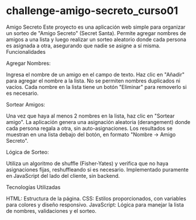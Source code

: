 # challenge-amigo-secreto_curso01

Amigo Secreto
Este proyecto es una aplicación web simple para organizar un sorteo de "Amigo Secreto" (Secret Santa). Permite agregar nombres de amigos a una lista y luego realizar un sorteo aleatorio donde cada persona es asignada a otra, asegurando que nadie se asigne a sí misma.
Funcionalidades

Agregar Nombres:

Ingresa el nombre de un amigo en el campo de texto.
Haz clic en "Añadir" para agregar el nombre a la lista.
No se permiten nombres duplicados ni vacíos.
Cada nombre en la lista tiene un botón "Eliminar" para removerlo si es necesario.


Sortear Amigos:

Una vez que haya al menos 2 nombres en la lista, haz clic en "Sortear amigo".
La aplicación genera una asignación aleatoria (derangement) donde cada persona regala a otra, sin auto-asignaciones.
Los resultados se muestran en una lista debajo del botón, en formato "Nombre -> Amigo Secreto".


Lógica de Sorteo:

Utiliza un algoritmo de shuffle (Fisher-Yates) y verifica que no haya asignaciones fijas, reshuffleando si es necesario.
Implementado puramente en JavaScript del lado del cliente, sin backend.



Tecnologías Utilizadas

HTML: Estructura de la página.
CSS: Estilos proporcionados, con variables para colores y diseño responsivo.
JavaScript: Lógica para manejar la lista de nombres, validaciones y el sorteo.
